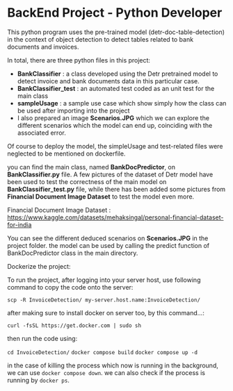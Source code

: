 # BackEnd Project - Python Developer
This python program uses the pre-trained model (detr-doc-table-detection) in the context of object detection to detect tables related to bank documents and invoices.

In total, there are three python files in this project:
- **BankClassifier** : a class developed using the Detr pretrained model to detect invoice and bank documents data in this particular case.
- **BankClassifier_test** : an automated test coded as an unit test for the main class
- **sampleUsage** : a sample use case which show simply how the class can be used after importing into the project
- I also prepared an image **Scenarios.JPG** which we can explore the different scenarios which the model can end up, coinciding with the associated error.

Of course to deploy the model, the simpleUsage and test-related files were neglected to be mentioned on dockerfile.

you can find the main class, named **BankDocPredictor**, on **BankClassifier.py** file. A few pictures of the dataset of Detr model have been used to test the correctness of the main model on **BankClassifier_test.py** file, while there has been added some pictures from **Financial Document Image Dataset** to test the model even more.

Financial Document Image Dataset :
https://www.kaggle.com/datasets/mehaksingal/personal-financial-dataset-for-india

You can see the different deduced scenarios on **Scenarios.JPG** in the project folder.
the model can be used by calling the predict function of BankDocPredictor class in the main directory.

Dockerize the project:

To run the project, after logging into your server host, use following command to copy the code onto the server:

`scp -R InvoiceDetection/ my-server.host.name:InvoiceDetection/`

after making sure to install docker on server too, by this command...:

`curl -fsSL https://get.docker.com | sudo sh`

then run the code using:

`cd InvoiceDetection/`
`docker compose build`
`docker compose up -d`

in the case of killing the process which now is running in the background, we can use `docker compose down`.
we can also check if the process is running by `docker ps`.


